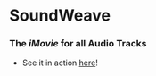 # SoundWeave
### The _iMovie_ for all Audio Tracks

- See it in action [here](https://parthskansara.github.io/SoundWeave/)! 


